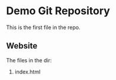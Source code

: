 # Demo Git Repository

This is the first file in the repo.

## Website
The files in the dir:
1. index.html